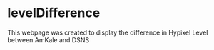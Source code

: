 # levelDifference
This webpage was created to display the difference in Hypixel Level between AmKale and DSNS
